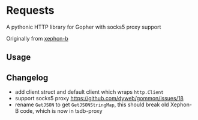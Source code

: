 # Requests

A pythonic HTTP library for Gopher with socks5 proxy support

Originally from [xephon-b](https://github.com/xephonhq/xephon-b)

## Usage

## Changelog

- add client struct and default client which wraps `http.Client`
- support socks5 proxy https://github.com/dyweb/gommon/issues/18
- rename `GetJSON` to get `GetJSONStringMap`, this should break old Xephon-B code, which is now in tsdb-proxy
